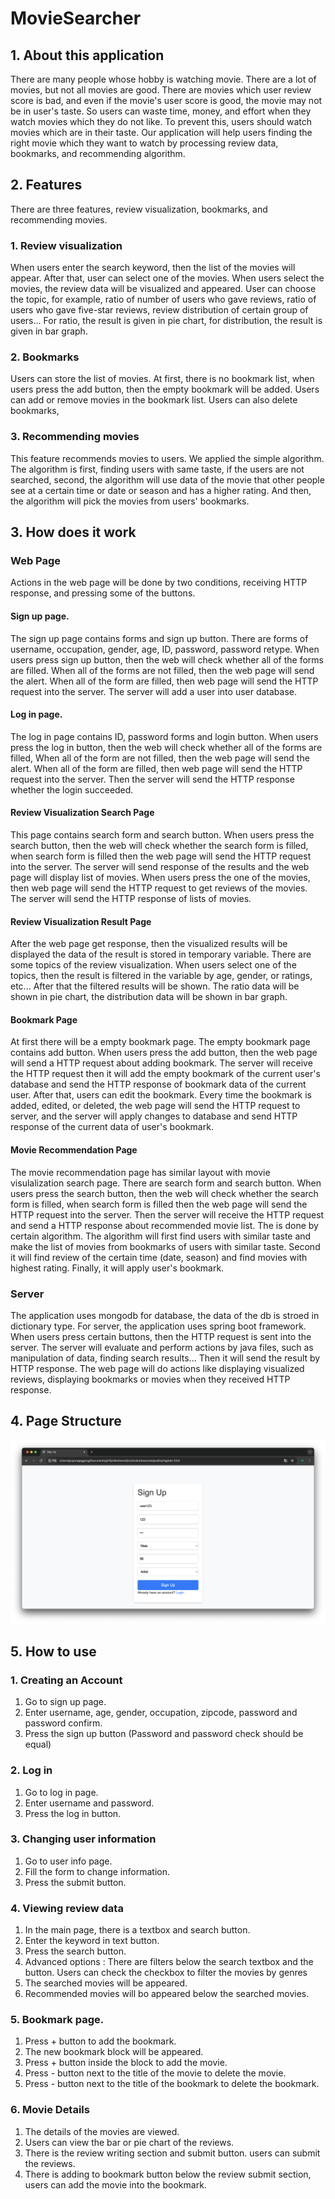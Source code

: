 # MovieSearcher

## 1. About this application

There are many people whose hobby is watching movie. There are a lot of movies, but not all movies are good. There are movies which user review score is bad, and even if the movie's user score is good, the movie may not be in user's taste. So users can waste time, money, and effort when they watch movies which they do not like. To prevent this, users should watch movies which are in their taste. Our application will help users finding the right movie which they want to watch by processing review data, bookmarks, and recommending algorithm.

## 2. Features

There are three features, review visualization, bookmarks, and recommending movies.

### 1. Review visualization

When users enter the search keyword, then the list of the movies will appear. After that, user can select one of the movies. When users select the movies, the review data will be visualized and appeared. User can choose the topic, for example, ratio of number of users who gave reviews, ratio of users who gave five-star reviews, review distribution of certain group of users... For ratio, the result is given in pie chart, for distribution, the result is given in bar graph.

### 2. Bookmarks

Users can store the list of movies. At first, there is no bookmark list, when users press the add button, then the empty bookmark will be added. Users can add or remove movies in the bookmark list. Users can also delete bookmarks,

### 3. Recommending movies

This feature recommends movies to users. We applied the simple algorithm. The algorithm is first, finding users with same taste, if the users are not searched, second, the algorithm will use data of the movie that other people see at a certain time or date or season and has a higher rating. And then, the algorithm will pick the movies from users' bookmarks.

## 3. How does it work

### Web Page

Actions in the web page will be done by two conditions, receiving HTTP response, and pressing some of the buttons.

#### Sign up page.

The sign up page contains forms and sign up button. There are forms of username, occupation, gender, age, ID, password, password retype. When users press sign up button, then the web will check whether all of the forms are filled. When all of the forms are not filled, then the web page will send the alert. When all of the form are filled, then web page will send the HTTP request into the server. The server will add a user into user database.

#### Log in page.

The log in page contains ID, password forms and login button. When users press the log in button, then the web will check whether all of the forms are filled, When all of the form are not filled, then the web page will send the alert. When all of the form are filled, then web page will send the HTTP request into the server. Then the server will send the HTTP response whether the login succeeded.

#### Review Visualization Search Page

This page contains search form and search button. When users press the search button, then the web will check whether the search form is filled, when search form is filled then the web page will send the HTTP request into the server. The server will send response of the results and the web page will display list of movies. When users press the one of the movies, then web page will send the HTTP request to get reviews of the movies. The server will send the HTTP response of lists of movies.

#### Review Visualization Result Page

After the web page get response, then the visualized results will be displayed the data of the result is stored in temporary variable. There are some topics of the review visualization. When users select one of the topics, then the result is filtered in the variable by age, gender, or ratings, etc... After that the filtered results will be shown. The ratio data will be shown in pie chart, the distribution data will be shown in bar graph.

#### Bookmark Page

At first there will be a empty bookmark page. The empty bookmark page contains add button. When users press the add button, then the web page will send a HTTP request about adding bookmark. The server will receive the HTTP request then it will add the empty bookmark of the current user's database and send the HTTP response of bookmark data of the current user. After that, users can edit the bookmark. Every time the bookmark is added, edited, or deleted, the web page will send the HTTP request to server, and the server will apply changes to database and send HTTP response of the current data of user's bookmark.

#### Movie Recommendation Page

The movie recommendation page has similar layout with movie visulalization search page. There are search form and search button. When users press the search button, then the web will check whether the search form is filled, when search form is filled then the web page will send the HTTP request into the server. Then the server will receive the HTTP request and send a HTTP response about recommended movie list. The is done by certain algorithm. The algorithm will first find users with similar taste and make the list of movies from bookmarks of users with similar taste. Second it will find review of the certain time (date, season) and find movies with highest rating. Finally, it will apply user's bookmark.

### Server

The application uses mongodb for database, the data of the db is stroed in dictionary type. For server, the application uses spring boot framework. When users press certain buttons, then the HTTP request is sent into the server. The server will evaluate and perform actions by java files, such as manipulation of data, finding search results... Then it will send the result by HTTP response. The web page will do actions like displaying visualized reviews, displaying bookmarks or movies when they received HTTP response.

## 4. Page Structure

<img src="./Image/Signup.png"/>

## 5. How to use

### 1. Creating an Account

1. Go to sign up page.
2. Enter username, age, gender, occupation, zipcode, password and password confirm.
3. Press the sign up button (Password and password check should be equal)

### 2. Log in

1. Go to log in page.
2. Enter username and password.
3. Press the log in button.

### 3. Changing user information

1. Go to user info page.
2. Fill the form to change information.
3. Press the submit button.

### 4. Viewing review data

1. In the main page, there is a textbox and search button.
2. Enter the keyword in text button.
3. Press the search button.
4. Advanced options : There are filters below the search textbox and the button. Users can check the checkbox to filter the movies by genres
5. The searched movies will be appeared.
6. Recommended movies will bo appeared below the searched movies.

### 5. Bookmark page.

1. Press + button to add the bookmark.
2. The new bookmark block will be appeared.
3. Press + button inside the block to add the movie.
4. Press - button next to the title of the movie to delete the movie.
5. Press - button next to the title of the bookmark to delete the bookmark.

### 6. Movie Details

1. The details of the movies are viewed.
2. Users can view the bar or pie chart of the reviews.
3. There is the review writing section and submit button. users can submit the reviews.
4. There is adding to bookmark button below the review submit section, users can add the movie into the bookmark.
